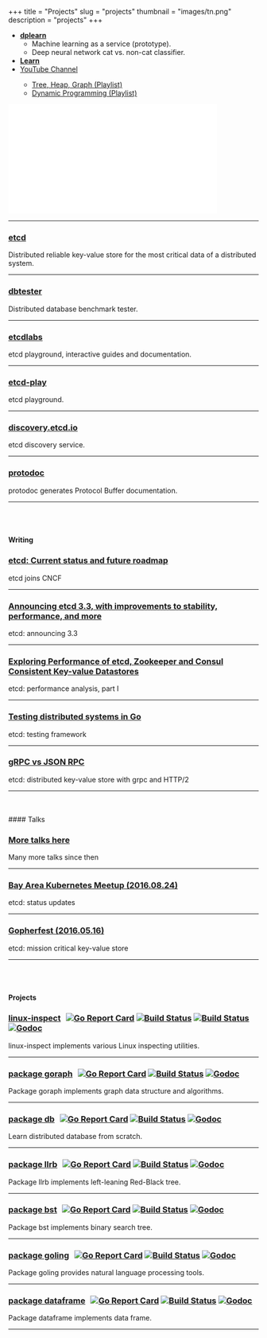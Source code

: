 +++
title = "Projects"
slug = "projects"
thumbnail = "images/tn.png"
description = "projects"
+++

<ul>
    <li class="special"><a href="https://github.com/gyuho/dplearn" target="_blank"><b>dplearn</b></a>
    <ul>
        <li class="special">Machine learning as a service (prototype).</li>
        <li class="special">Deep neural network cat vs. non-cat classifier.</li>
    </ul>
    <li class="special"><a href="https://github.com/gyuho/learn" target="_blank"><b>Learn</b></a>
    </li>
    <li class="special"><a href="https://youtube.com/c/GyuhoLeeLearn" target="_blank">YouTube Channel</a>
    </li>
    <ul>
        <li class="special"><a href="http://www.youtube.com/watch?v=NdfIfxTsVDo&list=PLT6aABhFfinvsSn1H195JLuHaXNS6UVhf" target="_blank">Tree, Heap, Graph (Playlist)</a>
        </li>
        <li class="special"><a href="https://www.youtube.com/watch?v=aEIhvv5p-V8&index=2&list=PLT6aABhFfintuJlJ1HsSG2Qs13fdxP5T9" target="_blank">Dynamic Programming (Playlist)</a>
        </li>
    </ul>
</ul>
<iframe width="420" height="220" src="//www.youtube.com/embed/ImMnYq2zP4Y?list=PLT6aABhFfinvsSn1H195JLuHaXNS6UVhf" frameborder="0" allowfullscreen></iframe>


<hr>


<h3 class="thetitle"><a href="https://github.com/etcd-io/etcd" target="_blank">etcd</a> &thinsp;
</h3>
<p>Distributed reliable key-value store for the most critical data of a distributed system.</p>
<hr>

<h3 class="thetitle"><a href="https://github.com/coreos/dbtester" target="_blank">dbtester</a> &thinsp;
</h3>
<p>Distributed database benchmark tester.</p>
<hr>

<h3 class="thetitle"><a href="https://github.com/etcd-io/etcdlabs" target="_blank">etcdlabs</a> &thinsp;
</h3>
<p>etcd playground, interactive guides and documentation.</p>
<hr>

<h3 class="thetitle"><a href="https://github.com/etcd-io/etcd-play" target="_blank">etcd-play</a> &thinsp;
</h3>
<p>etcd playground.</p>
<hr>

<h3 class="thetitle"><a href="https://github.com/coreos/discovery.etcd.io" target="_blank">discovery.etcd.io</a> &thinsp;
</h3>
<p>etcd discovery service.</p>
<hr>

<h3 class="thetitle"><a href="https://github.com/etcd-io/protodoc" target="_blank">protodoc</a> &thinsp;
</h3>
<p>protodoc generates Protocol Buffer documentation.</p>
<hr>

<br><br>
#### Writing


<h3 class="thetitle"><a href=https://kubernetes.io/blog/2018/12/11/etcd-current-status-and-future-roadmap/" target="_blank">etcd: Current status and future roadmap</a> &thinsp;
</h3>
<p>etcd joins CNCF</p>
<hr>
<h3 class="thetitle"><a href="https://coreos.com/blog/announcing-etcd-3.3" target="_blank">Announcing etcd 3.3, with improvements to stability, performance, and more</a> &thinsp;
</h3>
<p>etcd: announcing 3.3</p>
<hr>
<h3 class="thetitle"><a href="https://coreos.com/blog/performance-of-etcd.html" target="_blank">Exploring Performance of etcd, Zookeeper and Consul Consistent Key-value Datastores</a> &thinsp;
</h3>
<p>etcd: performance analysis, part I</p>
<hr>
<h3 class="thetitle"><a href="https://blog.gopheracademy.com/advent-2016/testing-distributed-systems-in-go/" target="_blank">Testing distributed systems in Go</a> &thinsp;
</h3>
<p>etcd: testing framework</p>
<hr>
<h3 class="thetitle"><a href="https://blog.gopheracademy.com/advent-2015/etcd-distributed-key-value-store-with-grpc-http2" target="_blank">gRPC vs JSON RPC</a> &thinsp;
</h3>
<p>etcd: distributed key-value store with grpc and HTTP/2</p>
<hr>

<br>
<br>
#### Talks

<h3 class="thetitle"><a href="https://github.com/gyuho/presentations" target="_blank">More talks here</a> &thinsp;
</h3>
<p>Many more talks since then</p>
<hr>
<h3 class="thetitle"><a href="https://github.com/gyuho/presentations/tree/master/20160824-kubernetes-etcd" target="_blank">Bay Area Kubernetes Meetup (2016.08.24)</a> &thinsp;
</h3>
<p>etcd: status updates</p>
<hr>
<h3 class="thetitle"><a href="https://github.com/gyuho/presentations/tree/master/20160516-gopherfest-etcd" target="_blank">Gopherfest (2016.05.16)</a> &thinsp;
</h3>
<p>etcd: mission critical key-value store</p>
<hr>

<br><br>
#### Projects

<h3 class="thetitle"><a href="https://github.com/gyuho/linux-inspect" target="_blank">linux-inspect</a> &thinsp;
<a href="https://goreportcard.com/report/github.com/gyuho/linux-inspect"><img src="https://camo.githubusercontent.com/5d555a180763f8ce2819b44d2715c501bd448de2/68747470733a2f2f676f7265706f7274636172642e636f6d2f62616467652f6769746875622e636f6d2f677975686f2f6c696e75782d696e73706563743f7374796c653d666c61742d737175617265" alt="Go Report Card" data-canonical-src="https://goreportcard.com/badge/github.com/gyuho/linux-inspect?style=flat-square" style="max-width:100%;"></a>
<a href="https://travis-ci.org/gyuho/linux-inspect"><img src="https://camo.githubusercontent.com/d65935c966630b567f6fa9637602330c527e77ed/68747470733a2f2f696d672e736869656c64732e696f2f7472617669732f677975686f2f6c696e75782d696e73706563742e7376673f7374796c653d666c61742d737175617265" alt="Build Status" data-canonical-src="https://img.shields.io/travis/gyuho/linux-inspect.svg?style=flat-square" style="max-width:100%;"></a>
<a href="https://semaphoreci.com/gyuho/linux-inspect"><img src="https://camo.githubusercontent.com/c398b98b5f3c53ce2d57d6e1a44cf84f8108b43b/68747470733a2f2f73656d6170686f726563692e636f6d2f6170692f76312f677975686f2f6c696e75782d696e73706563742f6272616e636865732f6d61737465722f736869656c64735f62616467652e737667" alt="Build Status" data-canonical-src="https://semaphoreci.com/api/v1/gyuho/linux-inspect/branches/master/shields_badge.svg" style="max-width:100%;"></a>
<a href="https://godoc.org/github.com/gyuho/linux-inspect"><img src="https://camo.githubusercontent.com/5986223ab85b4d7d9ec311c65a8b8af8ee8a4bc5/68747470733a2f2f696d672e736869656c64732e696f2f62616467652f676f646f632d646f63756d656e746174696f6e2d626c75652e7376673f7374796c653d666c61742d737175617265" alt="Godoc" data-canonical-src="https://img.shields.io/badge/godoc-documentation-blue.svg?style=flat-square" style="max-width:100%;"></a>
</h3>
<p>linux-inspect implements various Linux inspecting utilities.</p>
<hr>

<h3 class="thetitle"><a href="https://github.com/gyuho/goraph" target="_blank">package goraph</a> &thinsp;
<a href="https://goreportcard.com/report/github.com/gyuho/goraph"><img src="https://camo.githubusercontent.com/4e1bf2922145932aaed36876346e83d002cad6f3/68747470733a2f2f676f7265706f7274636172642e636f6d2f62616467652f6769746875622e636f6d2f677975686f2f676f726170683f7374796c653d666c61742d737175617265" alt="Go Report Card" data-canonical-src="https://goreportcard.com/badge/github.com/gyuho/goraph?style=flat-square" style="max-width:100%;"></a>
<a href="https://travis-ci.org/gyuho/goraph"><img src="https://camo.githubusercontent.com/330ac010770a154537c596266cf6d3e59b4e134b/68747470733a2f2f696d672e736869656c64732e696f2f7472617669732f677975686f2f676f726170682e7376673f7374796c653d666c61742d737175617265" alt="Build Status" data-canonical-src="https://img.shields.io/travis/gyuho/goraph.svg?style=flat-square" style="max-width:100%;"></a>
<a href="https://godoc.org/github.com/gyuho/goraph"><img src="https://camo.githubusercontent.com/5986223ab85b4d7d9ec311c65a8b8af8ee8a4bc5/68747470733a2f2f696d672e736869656c64732e696f2f62616467652f676f646f632d646f63756d656e746174696f6e2d626c75652e7376673f7374796c653d666c61742d737175617265" alt="Godoc" data-canonical-src="https://img.shields.io/badge/godoc-documentation-blue.svg?style=flat-square" style="max-width:100%;"></a>
</h3>
<p>Package goraph implements graph data structure and algorithms.</p>
<hr>

<h3 class="thetitle"><a href="https://github.com/gyuho/db" target="_blank">package db</a> &thinsp;
<a href="https://goreportcard.com/report/github.com/gyuho/db"><img src="https://camo.githubusercontent.com/7107f42b9d67436ce9a9d61c0f968e2399230a73/68747470733a2f2f676f7265706f7274636172642e636f6d2f62616467652f6769746875622e636f6d2f677975686f2f64623f7374796c653d666c61742d737175617265" alt="Go Report Card" data-canonical-src="https://goreportcard.com/badge/github.com/gyuho/db?style=flat-square" style="max-width:100%;"></a>
<a href="https://travis-ci.org/gyuho/db"><img src="https://camo.githubusercontent.com/a3ba9493a6052799d8a85822b6bfe683d952c2b3/68747470733a2f2f696d672e736869656c64732e696f2f7472617669732f677975686f2f64622e7376673f7374796c653d666c61742d737175617265" alt="Build Status" data-canonical-src="https://img.shields.io/travis/gyuho/db.svg?style=flat-square" style="max-width:100%;"></a>
<a href="https://godoc.org/github.com/gyuho/db"><img src="https://camo.githubusercontent.com/5986223ab85b4d7d9ec311c65a8b8af8ee8a4bc5/68747470733a2f2f696d672e736869656c64732e696f2f62616467652f676f646f632d646f63756d656e746174696f6e2d626c75652e7376673f7374796c653d666c61742d737175617265" alt="Godoc" data-canonical-src="https://img.shields.io/badge/godoc-documentation-blue.svg?style=flat-square" style="max-width:100%;"></a>
</h3>
<p>Learn distributed database from scratch.</p>
<hr>

<h3 class="thetitle"><a href="https://github.com/gyuho/llrb" target="_blank">package llrb</a> &thinsp;
<a href="https://goreportcard.com/report/github.com/gyuho/llrb"><img src="https://camo.githubusercontent.com/a4ab9911a2c8b4e21833f84b154ecbff38fb00d8/68747470733a2f2f676f7265706f7274636172642e636f6d2f62616467652f6769746875622e636f6d2f677975686f2f6c6c72623f7374796c653d666c61742d737175617265" alt="Go Report Card" data-canonical-src="https://goreportcard.com/badge/github.com/gyuho/llrb?style=flat-square" style="max-width:100%;"></a>
<a href="https://travis-ci.org/gyuho/llrb"><img src="https://camo.githubusercontent.com/0bf5b34ec506a2b9ebfee709fb8671e422ca2f50/68747470733a2f2f696d672e736869656c64732e696f2f7472617669732f677975686f2f6c6c72622e7376673f7374796c653d666c61742d737175617265" alt="Build Status" data-canonical-src="https://img.shields.io/travis/gyuho/llrb.svg?style=flat-square" style="max-width:100%;"></a>
<a href="https://godoc.org/github.com/gyuho/llrb"><img src="https://camo.githubusercontent.com/5986223ab85b4d7d9ec311c65a8b8af8ee8a4bc5/68747470733a2f2f696d672e736869656c64732e696f2f62616467652f676f646f632d646f63756d656e746174696f6e2d626c75652e7376673f7374796c653d666c61742d737175617265" alt="Godoc" data-canonical-src="https://img.shields.io/badge/godoc-documentation-blue.svg?style=flat-square" style="max-width:100%;"></a>
</h3>
<p>Package llrb implements left-leaning Red-Black tree.</p>
<hr>

<h3 class="thetitle"><a href="https://github.com/gyuho/bst" target="_blank">package bst</a> &thinsp;
<a href="https://goreportcard.com/report/github.com/gyuho/bst"><img src="https://camo.githubusercontent.com/5cb9d10e1e3dafe578513b61b21b6aefd237c63e/68747470733a2f2f676f7265706f7274636172642e636f6d2f62616467652f6769746875622e636f6d2f677975686f2f6273743f7374796c653d666c61742d737175617265" alt="Go Report Card" data-canonical-src="https://goreportcard.com/badge/github.com/gyuho/bst?style=flat-square" style="max-width:100%;"></a>
<a href="https://travis-ci.org/gyuho/bst"><img src="https://camo.githubusercontent.com/2ee0be16a70287ebe74040ab260ca09e997acc09/68747470733a2f2f696d672e736869656c64732e696f2f7472617669732f677975686f2f6273742e7376673f7374796c653d666c61742d737175617265" alt="Build Status" data-canonical-src="https://img.shields.io/travis/gyuho/bst.svg?style=flat-square" style="max-width:100%;"></a>
<a href="https://godoc.org/github.com/gyuho/bst"><img src="https://camo.githubusercontent.com/5986223ab85b4d7d9ec311c65a8b8af8ee8a4bc5/68747470733a2f2f696d672e736869656c64732e696f2f62616467652f676f646f632d646f63756d656e746174696f6e2d626c75652e7376673f7374796c653d666c61742d737175617265" alt="Godoc" data-canonical-src="https://img.shields.io/badge/godoc-documentation-blue.svg?style=flat-square" style="max-width:100%;"></a>
</h3>
<p>Package bst implements binary search tree.</p>
<hr>

<h3 class="thetitle"><a href="https://github.com/gyuho/goling" target="_blank">package goling</a> &thinsp;
<a href="https://goreportcard.com/report/github.com/gyuho/goling"><img src="https://camo.githubusercontent.com/d3f70e07b775cd545bef6b81d2f209ad51d7c952/68747470733a2f2f676f7265706f7274636172642e636f6d2f62616467652f6769746875622e636f6d2f677975686f2f676f6c696e673f7374796c653d666c61742d737175617265" alt="Go Report Card" data-canonical-src="https://goreportcard.com/badge/github.com/gyuho/goling?style=flat-square" style="max-width:100%;"></a>
<a href="https://travis-ci.org/gyuho/goling"><img src="https://camo.githubusercontent.com/baf18d2b693a431d95b433ede3b7f969f77c0afe/68747470733a2f2f696d672e736869656c64732e696f2f7472617669732f677975686f2f676f6c696e672e7376673f7374796c653d666c61742d737175617265" alt="Build Status" data-canonical-src="https://img.shields.io/travis/gyuho/goling.svg?style=flat-square" style="max-width:100%;"></a>
<a href="https://godoc.org/github.com/gyuho/goling"><img src="https://camo.githubusercontent.com/5986223ab85b4d7d9ec311c65a8b8af8ee8a4bc5/68747470733a2f2f696d672e736869656c64732e696f2f62616467652f676f646f632d646f63756d656e746174696f6e2d626c75652e7376673f7374796c653d666c61742d737175617265" alt="Godoc" data-canonical-src="https://img.shields.io/badge/godoc-documentation-blue.svg?style=flat-square" style="max-width:100%;"></a>
</h3>
<p>Package goling provides natural language processing tools.</p>
<hr>

<h3 class="thetitle"><a href="https://github.com/gyuho/dataframe" target="_blank">package dataframe</a> &thinsp;
<a href="https://goreportcard.com/report/github.com/gyuho/dataframe"><img src="https://camo.githubusercontent.com/3a8b36e18fc55ba46ca813d058fd2c87322889fd/68747470733a2f2f676f7265706f7274636172642e636f6d2f62616467652f6769746875622e636f6d2f677975686f2f646174616672616d653f7374796c653d666c61742d737175617265" alt="Go Report Card" data-canonical-src="https://goreportcard.com/badge/github.com/gyuho/dataframe?style=flat-square" style="max-width:100%;"></a>
<a href="https://travis-ci.org/gyuho/dataframe"><img src="https://camo.githubusercontent.com/92406fd638f1ca933a1979a2d02d33c274e556ad/68747470733a2f2f696d672e736869656c64732e696f2f7472617669732f677975686f2f646174616672616d652e7376673f7374796c653d666c61742d737175617265" alt="Build Status" data-canonical-src="https://img.shields.io/travis/gyuho/dataframe.svg?style=flat-square" style="max-width:100%;"></a>
<a href="https://godoc.org/github.com/gyuho/dataframe"><img src="https://camo.githubusercontent.com/5986223ab85b4d7d9ec311c65a8b8af8ee8a4bc5/68747470733a2f2f696d672e736869656c64732e696f2f62616467652f676f646f632d646f63756d656e746174696f6e2d626c75652e7376673f7374796c653d666c61742d737175617265" alt="Godoc" data-canonical-src="https://img.shields.io/badge/godoc-documentation-blue.svg?style=flat-square" style="max-width:100%;"></a>
</h3>
<p>Package dataframe implements data frame.</p>
<hr>
